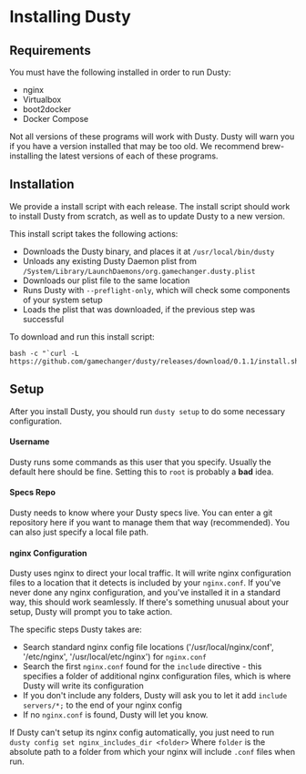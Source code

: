 # Installing Dusty

## Requirements
You must have the following installed in order to run Dusty:

 * nginx
 * Virtualbox
 * boot2docker
 * Docker Compose

Not all versions of these programs will work with Dusty.  Dusty
will warn you if you have a version installed that may be too old.
We recommend brew-installing the latest versions of each of these
programs.

## Installation

We provide a install script with each release. The install script should work
to install Dusty from scratch, as well as to update Dusty to a new version.

This install script takes the following actions:

* Downloads the Dusty binary, and places it at `/usr/local/bin/dusty`
* Unloads any existing Dusty Daemon plist from `/System/Library/LaunchDaemons/org.gamechanger.dusty.plist`
* Downloads our plist file to the same location
* Runs Dusty with `--preflight-only`, which will check some components of your system setup
* Loads the plist that was downloaded, if the previous step was successful

To download and run this install script:
```
bash -c "`curl -L https://github.com/gamechanger/dusty/releases/download/0.1.1/install.sh`"
```

## Setup

After you install Dusty, you should run `dusty setup` to do some
necessary configuration.

#### Username

Dusty runs some commands as this user that you specify.  Usually the default
here should be fine. Setting this to `root` is probably a **bad** idea.

#### Specs Repo

Dusty needs to know where your Dusty specs live.  You can enter a git
repository here if you want to manage them that way (recommended).  You
can also just specify a local file path.

#### nginx Configuration

Dusty uses nginx to direct your local traffic.  It will write nginx configuration
files to a location that it detects is included by your `nginx.conf`.  If you've
never done any nginx configuration, and you've installed it in a standard way,
this should work seamlessly.  If there's something unusual about your setup,
Dusty will prompt you to take action.

The specific steps Dusty takes are:

* Search standard nginx config file locations ('/usr/local/nginx/conf', '/etc/nginx', '/usr/local/etc/nginx') for `nginx.conf`
* Search the first `nginx.conf` found for the `include` directive - this specifies a folder of additional nginx configuration files, which is where Dusty will write its configuration
* If you don't include any folders, Dusty will ask you to let it add `include servers/*;` to the end of your nginx config
* If no `nginx.conf` is found, Dusty will let you know.

If Dusty can't setup its nginx config automatically, you just need to run
```dusty config set nginx_includes_dir <folder>```
Where `folder` is the absolute path to a folder from which your nginx will include `.conf`
files when run.
